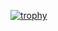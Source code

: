 
[![trophy](https://github-profile-trophy.vercel.app/?username=c5apple&rank=-C,-B&margin-w=15&theme=onedark)](https://github.com/ryo-ma/github-profile-trophy)
